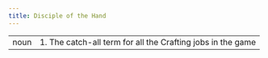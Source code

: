 ```yaml
---
title: Disciple of the Hand
---
```

|||
|---|---|
| noun | 1.  The catch-all term for all the Crafting jobs in the game |